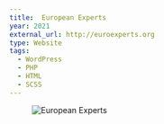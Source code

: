 ```yaml
---
title:  European Experts
year: 2021
external_url: http://euroexperts.org
type: Website
tags:
  - WordPress
  - PHP
  - HTML
  - SCSS
---
```

<figure>
  <img src='{{ '/img/portfolio-euroexperts.png' | prepend: site.baseurl }}' alt='European Experts' />
</figure>

<!--more-->
